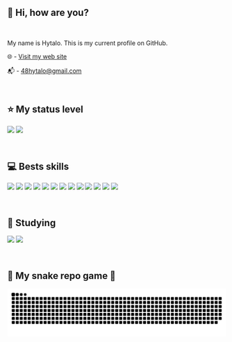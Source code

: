 <h2 align="start"> 👋 Hi, how are you? </h2>
<br>
<p align="justify">
My name is Hytalo. This is my current profile on GitHub.


🌐 - <a target="_blank" href="https://hydev-vercel.vercel.app/">Visit my web site</a>  

📬 - 48hytalo@gmail.com
</p>
<br>
<h2 align="start"> ⭐ My status level  </h2>
<p align = "start">
<img src="https://github-readme-stats.vercel.app/api?username=Jallapeno&show_icons=true&theme=cobalt" height="180em">
<img src="https://github-readme-stats.vercel.app/api/top-langs?username=Jallapeno&show_icons=true&locale=en&layout=compact&theme=cobalt" height="180em">
</p>
<br>
<h2 align="start"> 💻 Bests skills </h2>
<p align="justify">
<img src="https://img.shields.io/badge/JavaScript-%23F7DF1E.svg?&logo=javascript&logoColor=black&style=flat&style=plastic" height="25"/>
<img src="https://img.shields.io/badge/-TypeScript-2F74C0?logo=typescript&logoColor=white&style=flat&style=plastic" height="25"/>
<img src="https://img.shields.io/badge/-Angular-D6002F?logo=angular&logoColor=white&style=flat&style=plastic" height="25"/>
<img src="https://img.shields.io/badge/Ionic-4586F7.svg?&logo=ionic&logoColor=white&style=flat&style=plastic" height="25"/>
<img src="https://img.shields.io/badge/Node.js%20-%2343853D.svg?&style=flat&logo=node.js&logoColor=white&style=plastic" height="25"/>
<img src="https://img.shields.io/badge/docker-00aed8.svg?&logo=docker&logoColor=white&style=flat&style=plastic" height="25" />
<img src="https://img.shields.io/badge/aws-2C3543.svg?&logo=amazonaws&logoColor=orange&style=flat&style=plastic" height="25" />
<img src="https://img.shields.io/badge/-HTML5-F16529?logo=html5&logoColor=white&style=flat&style=plastic" height="25"/>
<img src="https://img.shields.io/badge/-CSS3-00BFFF?logo=css3&logoColor=white&style=flat&style=plastic" height="25"/>
<img src="https://img.shields.io/badge/Sass-C76494.svg?&logo=sass&logoColor=white&style=flat&style=plastic" height="25"/>
<img src="https://img.shields.io/badge/-MySQL-blue?&logo=mysql&logoColor=white&style=flat&style=plastic" height="25"/>
<img src="https://img.shields.io/badge/MongoDB-white.svg?&logo=mongodb&logoColor=green&style=flat&style=plastic" height="25"/>
<img src="https://img.shields.io/badge/redis-F0F0F0.svg?&logo=redis&logoColor=red&style=flat&style=plastic" height="25" />
</p>
<br>
<h2>📖 Studying</h2>
<p align="justify">
<img src="https://img.shields.io/badge/GoLang-00aed8.svg?&logo=go&logoColor=white&style=flat&style=plastic" height="25" />
<img src="https://img.shields.io/badge/React-20232A.svg?&logo=react&logoColor=61DAFB&style=flat&style=plastic" height="25"/>
</p>
<br>
<h2 align="start">🐍 My snake repo game 🐍</h2>

![](https://github.com/Jallapeno/snk/raw/output/github-contribution-grid-snake.svg)
